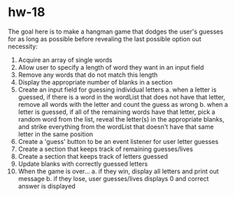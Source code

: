 # hw-18

The goal here is to make a hangman game that dodges the user's guesses
for as long as possible before revealing the last possible option out
necessity:

1.  Acquire an array of single words
2.  Allow user to specify a length of word they want in an input field
3.  Remove any words that do not match this length
4.  Display the appropriate number of blanks in a section
5.  Create an input field for guessing individual letters
        a. when a letter is guessed, if there is a word in the wordList that 
            does not have that letter, remove all words with the letter and 
            count the guess as wrong
        b. when a letter is guessed, if all of the remaining words have that
            letter, pick a random word from the list, reveal the letter(s) in the
            appropriate blanks, and strike everything from the wordList that
            doesn't have that same letter in the same position
6.  Create a 'guess' button to be an event listener for user letter guesses
7.  Create a section that keeps track of remaining guesses/lives
8.  Create a section that keeps track of letters guessed
9.  Update blanks with correctly guessed letters
10. When the game is over...
        a. if they win, display all letters and print out message
        b. if they lose, user guesses/lives displays 0 and correct answer is displayed